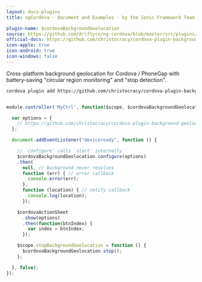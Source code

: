 ```yaml
---
layout: docs-plugins
title: ngCordova - Document and Examples - by the Ionic Framework Team

plugin-name: $cordovaBackgroundGeolocation
source: https://github.com/driftyco/ng-cordova/blob/master/src/plugins/backgroundGeolocation.js
official-docs: https://github.com/christocracy/cordova-plugin-background-geolocation
icon-apple: true
icon-android: true
icon-windows: false
---
```


Cross-platform background geolocation for Cordova / PhoneGap with battery-saving "circular region monitoring" and "stop detection".

```bash
cordova plugin add https://github.com/christocracy/cordova-plugin-background-geolocation.git
```

```javascript

module.controller('MyCtrl', function($scope, $cordovaBackgroundGeolocation) {

  var options = {
    // https://github.com/christocracy/cordova-plugin-background-geolocation#config
  };

  document.addEventListener("deviceready", function () {

    // `configure` calls `start` internally
    $cordovaBackgroundGeolocation.configure(options)
    .then(
      null, // Background never resolves
      function (err) { // error callback
        console.error(err);
      },
      function (location) { // notify callback
        console.log(location);
      });

    $cordovaActionSheet
      .show(options)
      .then(function(btnIndex) {
        var index = btnIndex;
      });

    $scope.stopBackgroundGeolocation = function () {
      $cordovaBackgroundGeolocation.stop();
    };

  }, false);
});
```
